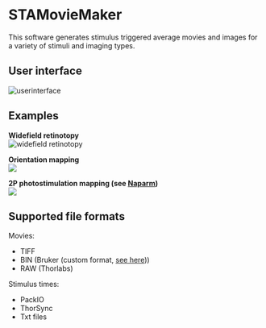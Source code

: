 # STAMovieMaker
This software generates stimulus triggered average movies and images for a variety of stimuli and imaging types.


## User interface
![userinterface](https://i.imgur.com/HrG27vE.png)

## Examples
<b>Widefield retinotopy</b>
</br>
<img src="/utils/stim1.gif" alt="widefield retinotopy">


<b>Orientation mapping</b>
</br>
<img src="https://i.imgur.com/apFfs1D.png">


<b>2P photostimulation mapping (see <a href="https://github.com/llerussell/Naparm">Naparm</a>)</b>
</br>
<img src="https://i.imgur.com/rwMmW1p.png">


## Supported file formats
Movies:
* TIFF
* BIN (Bruker (custom format, [see here](https://github.com/llerussell/Bruker_PrairieLink)))
* RAW (Thorlabs)

Stimulus times:
* PackIO
* ThorSync
* Txt files

